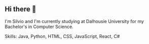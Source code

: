 ## Hi there 👋

I'm Silvio and I'm currently studying at Dalhousie University for my Bachelor's in Computer Science. 

Skills: Java, Python, HTML, CSS, JavaScript, React, C#